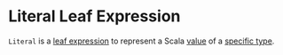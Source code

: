 # Literal Leaf Expression

`Literal` is a [leaf expression](Expression.md#LeafExpression) to represent a Scala [value](#value) of a [specific type](#dataType).
